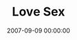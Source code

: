 ---
layout: series
series: "Love Sex"
permalink: "/love-sex/"
title: "Love Sex"
date: 2007-09-09 00:00:00
endDate: 2007-10-06 00:00:00
description: "God loves sex. Seriously. In fact, He wants you to have a great sex life. What does that mean? Over these five weeks we'll explore and expose the truths and lies about sex that circulate in our culture. There's healing and freedom waiting for us when we surrender our sex to God. It's sure to be eye-opening, a little uncomfortable and even fun."
src: "http://s3.amazonaws.com/crossroads-media/images/bigscreen.lovesex.jpg"
---